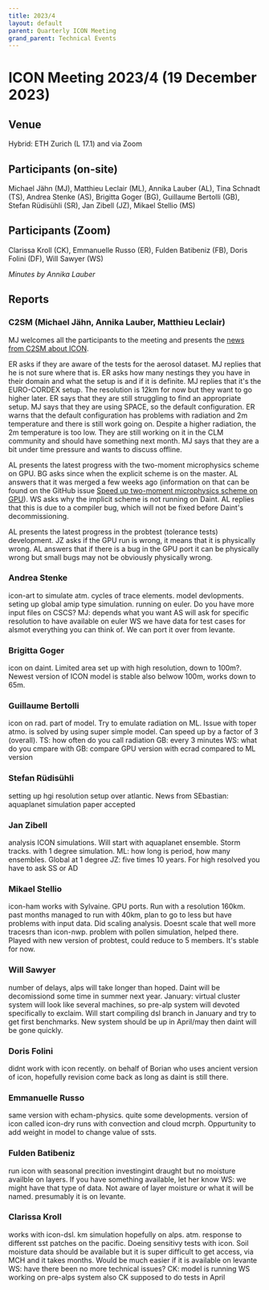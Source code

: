 ```yaml
---
title: 2023/4
layout: default
parent: Quarterly ICON Meeting
grand_parent: Technical Events
---
```


# ICON Meeting 2023/4 (19 December 2023)

## Venue
Hybrid: ETH Zurich (L 17.1) and via Zoom

## Participants (on-site)
Michael Jähn (MJ),
Matthieu Leclair (ML),
Annika Lauber (AL),
Tina Schnadt (TS),
Andrea Stenke (AS),
Brigitta Goger (BG),
Guillaume Bertolli (GB),
Stefan Rüdisühli (SR),
Jan Zibell (JZ),
Mikael Stellio (MS)


## Participants (Zoom)
Clarissa Kroll (CK),
Emmanuelle Russo (ER),
Fulden Batibeniz (FB),
Doris Folini (DF),
Will Sawyer (WS)

_Minutes by Annika Lauber_

## Reports

### C2SM (Michael Jähn, Annika Lauber, Matthieu Leclair)

MJ welcomes all the participants to the meeting and presents the [news from C2SM about ICON](https://polybox.ethz.ch/index.php/s/8yXCB1ZKlhly3DN).

ER asks if they are aware of the tests for the aerosol dataset.
MJ replies that he is not sure where that is.
ER asks how many nestings they you have in their domain and what the setup is and if it is definite.
MJ replies that it's the EURO-CORDEX setup. The resolution is 12km for now but they want to go higher later.
ER says that they are still struggling to find an appropriate setup.
MJ says that they are using SPACE, so the default configuration.
ER warns that the default configuration has problems with radiation and 2m temperature and there is still work going on. Despite a higher radiation, the 2m temperature is too low. They are still working on it in the CLM community and should have something next month.
MJ says that they are a bit under time pressure and wants to discuss offline.

AL presents the latest progress with the two-moment microphysics scheme on GPU.
BG asks since when the explicit scheme is on the master.
AL answers that it was merged a few weeks ago (information on that can be found on the GitHub issue [Speed up two-moment microphysics scheme on GPU](https://github.com/C2SM/Tasks-Support/issues/3)).
WS asks why the implicit scheme is not running on Daint.
AL replies that this is due to a compiler bug, which will not be fixed before Daint's decommissioning.

AL presents the latest progress in the probtest (tolerance tests) development.
JZ asks if the GPU run is wrong, it means that it is physically wrong.
AL answers that if there is a bug in the GPU port it can be physically wrong but small bugs may not be obviously physically wrong.


### Andrea Stenke
icon-art to simulate atm. cycles of trace elements. model devlopments. seting up global amip type simulation. running on euler. 
Do you have more input files on CSCS?
MJ: depends what you want
AS will ask for specific resolution to have available on euler
WS we have data for test cases for alsmot everything you can think of. We can port it over from levante.

### Brigitta Goger
icon on daint. Limited area set up with high resolution, down to 100m?. Newest version of ICON model is stable also belwow 100m, works down to 65m. 

### Guillaume Bertolli
icon on rad. part of model. Try to emulate radiation on ML. Issue with toper atmo. is solved by using super simple model. Can speed up by a factor of 3 (overall).
TS: how often do you call radiation
GB: every 3 minutes
WS: what do you cmpare with
GB: compare GPU version with ecrad compared to ML version

### Stefan Rüdisühli
setting up hgi resolution setup over atlantic. 
News from SEbastian: aquaplanet simulation paper accepted

### Jan Zibell
analysis ICON simulations. Will start with aquaplanet ensemble. Storm tracks. with 1 degree simulation.
ML: how long is period, how many ensembles. Global at 1 degree
JZ: five times 10 years. For high resolved you have to ask SS or AD

### Mikael Stellio
icon-ham works with Sylvaine. GPU ports. Run with a resolution 160km. past months managed to run with 40km, plan to go to less but have problems with input data. Did scaling analysis. Doesnt scale that well more tracesrs than icon-nwp. 
problem with pollen simulation, helped there. Played with new version of probtest, could reduce to 5 members. It's stable for now.

### Will Sawyer
number of delays, alps will take longer than hoped. Daint will be decomissiond some time in summer next year. January: virtual cluster system will look like several machines, so pre-alp system will devoted specifically to exclaim. Will start compiling dsl branch in January and try to get first benchmarks. New system should be up in April/may then daint will be gone quickly.

### Doris Folini
didnt work with icon recently. on behalf of Borian who uses ancient version of icon, hopefully revision come back as long as daint is still there.

### Emmanuelle Russo
same version with echam-physics. quite some developments. version of icon called icon-dry runs with convection and cloud mcrph. Oppurtunity to add weight in model to change value of ssts.

### Fulden Batibeniz

run icon with seasonal precition investingint draught but no moisture availble on layers. If you have something available, let her know
WS: we might have that type of data. Not aware of layer moisture or what it will be named. presumably it is on levante.

### Clarissa Kroll
works with icon-dsl. km simulation hopefully on alps. atm. response to different sst patches on the pacific. Doeing sensitivy tests with icon. Soil moisture data should be available but it is super difficult to get access, via MCH and it takes months. Would be much easier if it is available on levante
WS: have there been no more technical issues?
CK: model is running
WS working on pre-alps system also
CK supposed to do tests in April
